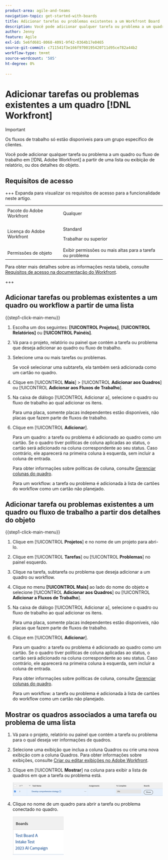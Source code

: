```yaml
---
product-area: agile-and-teams
navigation-topic: get-started-with-boards
title: Adicionar tarefas ou problemas existentes a um Workfront Board
description: Você pode adicionar qualquer tarefa ou problema a um quadro no Adobe Workfront a partir de uma lista ou exibição de relatório.
author: Jenny
feature: Agile
exl-id: 5e6fd681-8068-4091-9f42-0364b17e0465
source-git-commit: c711541f3e166f9700195420711d95ce782a44b2
workflow-type: tm+mt
source-wordcount: '585'
ht-degree: 0%

---
```


# Adicionar tarefas ou problemas existentes a um quadro [!DNL Workfront]

>[!IMPORTANT]
>
>Os fluxos de trabalho só estão disponíveis para um grupo específico de clientes.

Você pode adicionar qualquer tarefa ou problema a um quadro ou fluxo de trabalho em [!DNL Adobe Workfront] a partir de uma lista ou exibição de relatório, ou dos detalhes do objeto.

## Requisitos de acesso

+++ Expanda para visualizar os requisitos de acesso para a funcionalidade neste artigo.

<table style="table-layout:auto">
 <col>
 <col>
 <tbody>
  <tr>
   <td role="rowheader">Pacote do Adobe Workfront</td>
   <td> <p>Qualquer</p> </td>
  </tr>
  <tr>
   <td role="rowheader">Licença do Adobe Workfront</td>
   <td>
   <p>Standard</p> 
   <p>Trabalhar ou superior</p>
   </td>
  </tr>
  <tr>
   <td role="rowheader">Permissões de objeto</td>
   <td>Exibir permissões ou mais altas para a tarefa ou problema </td>
  </tr>
 </tbody>
</table>

Para obter mais detalhes sobre as informações nesta tabela, consulte [Requisitos de acesso na documentação do Workfront](/help/quicksilver/administration-and-setup/add-users/access-levels-and-object-permissions/access-level-requirements-in-documentation.md).

+++

## Adicionar tarefas ou problemas existentes a um quadro ou workflow a partir de uma lista

{{step1-click-main-menu}}

1. Escolha um dos seguintes: **[!UICONTROL Projetos]**, **[!UICONTROL Relatórios]** ou **[!UICONTROL Painéis]**.
1. Vá para o projeto, relatório ou painel que contém a tarefa ou problema que deseja adicionar ao quadro ou fluxo de trabalho.
1. Selecione uma ou mais tarefas ou problemas.

   Se você selecionar uma subtarefa, ela também será adicionada como um cartão no quadro.

1. Clique em [!UICONTROL **Mais**] > [!UICONTROL **Adicionar aos Quadros**] ou [!UICONTROL **Adicionar aos Fluxos de Trabalho**].
1. Na caixa de diálogo [!UICONTROL Adicionar a], selecione o quadro ou fluxo de trabalho ao qual adicionar os itens.

   Para uma placa, somente placas independentes estão disponíveis, não placas que fazem parte de fluxos de trabalho.

1. Clique em [!UICONTROL **Adicionar**].

   Para um quadro: a tarefa ou problema é adicionado ao quadro como um cartão. Se o quadro tiver políticas de coluna aplicadas ao status, o cartão será adicionado na coluna correspondente ao seu status. Caso contrário, ele aparecerá na primeira coluna à esquerda, sem incluir a coluna de entrada.

   Para obter informações sobre políticas de coluna, consulte [Gerenciar colunas do quadro](/help/quicksilver/agile/get-started-with-boards/manage-board-columns.md).

   Para um workflow: a tarefa ou problema é adicionada à lista de cartões do workflow como um cartão não planejado.

## Adicionar tarefa ou problemas existentes a um quadro ou fluxo de trabalho a partir dos detalhes do objeto

{{step1-click-main-menu}}

1. Clique em [!UICONTROL **Projetos**] e no nome de um projeto para abri-lo.
1. Clique em [!UICONTROL **Tarefas**] ou [!UICONTROL **Problemas**] no painel esquerdo.
1. Clique na tarefa, subtarefa ou problema que deseja adicionar a um quadro ou workflow.
1. Clique no menu **[!UICONTROL Mais]** ao lado do nome do objeto e selecione [!UICONTROL **Adicionar aos Quadros**] ou [!UICONTROL **Adicionar a Fluxos de Trabalho**].
1. Na caixa de diálogo [!UICONTROL Adicionar a], selecione o quadro ou fluxo de trabalho ao qual adicionar os itens.

   Para uma placa, somente placas independentes estão disponíveis, não placas que fazem parte de fluxos de trabalho.

1. Clique em [!UICONTROL **Adicionar**].

   Para um quadro: a tarefa ou problema é adicionado ao quadro como um cartão. Se o quadro tiver políticas de coluna aplicadas ao status, o cartão será adicionado na coluna correspondente ao seu status. Caso contrário, ele aparecerá na primeira coluna à esquerda, sem incluir a coluna de entrada.

   Para obter informações sobre políticas de coluna, consulte [Gerenciar colunas do quadro](/help/quicksilver/agile/get-started-with-boards/manage-board-columns.md).

   Para um workflow: a tarefa ou problema é adicionada à lista de cartões do workflow como um cartão não planejado.

## Mostrar os quadros associados a uma tarefa ou problema de uma lista

1. Vá para o projeto, relatório ou painel que contém a tarefa ou problema para o qual deseja ver informações de quadros.
1. Selecione uma exibição que inclua a coluna Quadros ou crie uma nova exibição com a coluna Quadros.
Para obter informações sobre exibições, consulte [Criar ou editar exibições no Adobe Workfront](/help/quicksilver/reports-and-dashboards/reports/reporting-elements/create-edit-views.md).
1. Clique em [!UICONTROL **Mostrar**] na coluna para exibir a lista de quadros em que a tarefa ou problema está.

   ![Mostrar painéis na coluna](assets/show-boards-in-column.png)

1. Clique no nome de um quadro para abrir a tarefa ou problema conectado no quadro.

   ![Selecione um quadro](assets/select-board-in-column.png)
